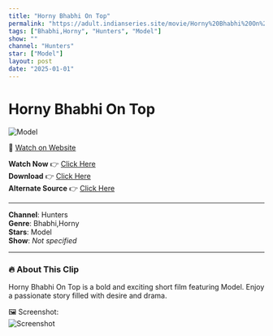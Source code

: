 ```yaml
---
title: "Horny Bhabhi On Top"
permalink: "https://adult.indianseries.site/movie/Horny%20Bhabhi%20On%20Top"
tags: ["Bhabhi,Horny", "Hunters", "Model"]
show: ""
channel: "Hunters"
star: ["Model"]
layout: post
date: "2025-01-01"
---
```


# Horny Bhabhi On Top

![Model](https://shorts.desisins.com/wp-content/uploads/2023/10/Horny-Bhabhi-DesiSins.com_.jpg)

🔗 [Watch on Website](https://adult.indianseries.site/movie/Horny%20Bhabhi%20On%20Top)

**Watch Now** 👉 [Click Here](https://adult.indianseries.site/movie/Horny%20Bhabhi%20On%20Top)  
**Download** 👉 [Click Here](https://adult.indianseries.site/movie/Horny%20Bhabhi%20On%20Top)  
**Alternate Source** 👉 [Click Here](https://adult.indianseries.site/movie/Horny%20Bhabhi%20On%20Top)

---

**Channel**: Hunters  
**Genre**: Bhabhi,Horny  
**Stars**: Model  
**Show**: *Not specified*

---

### 🔥 About This Clip

Horny Bhabhi On Top is a bold and exciting short film featuring Model. Enjoy a passionate story filled with desire and drama.
 
🖼️ Screenshot:  
![Screenshot](https://shorts.desisins.com/wp-content/uploads/2023/10/Horny-Bhabhi-DesiSins.com_.jpg)
